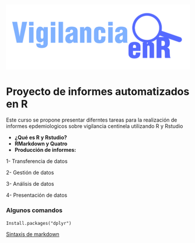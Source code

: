 ![Mi imagen](https://github.com/vigilanciaenr/VigilanciaenR/blob/main/logo_1.png)


# Proyecto de informes automatizados en R

<p>
Este curso se propone presentar diferntes tareas para la realización de informes epdemiologicos sobre vigilancia centinela utilizando R y Rstudio
</p>



- **¿Qué es R y Rstudio?**
- **RMarkdown y Quatro**
- **Producción de informes:**

 1-  Transferencia de datos
 
 2- Gestión de datos
 
 3- Análisis de datos
 
 4- Presentación de datos


### Algunos comandos
```
Install.packages("dplyr")
```

[Sintaxis de markdown](https://www.markdownguide.org/basic-syntax/ "Sintaxis de markdown")
